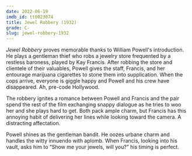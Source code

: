 ```yaml
---
date: 2022-06-19
imdb_id: tt0023074
title: Jewel Robbery (1932)
grade: C-
slug: jewel-robbery-1932
---
```


_Jewel Robbery_ proves memorable thanks to William Powell's introduction. He plays a gentleman thief who robs a jewelry store frequented by a restless baroness, played by Kay Francis. After robbing the store and clientele of their valuables, Powell gives the staff, Francis, and her entourage marijuana cigarettes to stone them into supplication. When the cops arrive, everyone is giggle happy and Powell and his crew have disappeared. Ah, pre-code Hollywood.

<!-- end -->

The robbery ignites a romance between Powell and Francis and the pair spend the rest of the film exchanging snappy dialogue as he tries to woo her and she plays hard to get. Both pack ample charm, but Francis has this annoying habit of delivering her lines while looking toward the camera. A distracting affectation.

Powell shines as the gentleman bandit. He oozes urbane charm and handles the witty innuendo with aplomb. When Francis, looking into his vault, asks him to “Show me your jewels, will you?” his timing is perfect.